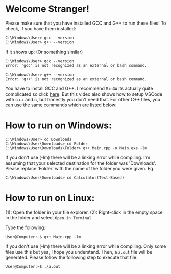 # Welcome Stranger!
Please make sure that you have installed GCC and G++ to run these files! To check, if you have them installed:
``` shellscript
C:\Windows\User> gcc --version
C:\Windows\User> g++ --version
```
If it shows up: (Or something similar)
``` shellscript
C:\Windows\User> gcc --version
Error: 'gcc' is not recognized as an external or bash command.

C:\Windows\User> g++ --version
Error: 'g++' is not recognized as an external or bash command.
```
You have to install GCC and G++. I recommend `MinGW`
Its actually quite complicated so click [here](https://www.youtube.com/watch?v=jvg4VtYEhKU). But this video also shows how to setup VSCode with c++ and c, but honestly
you don't need that. For other C++ files, you can use the same commands which are listed below:


# How to run on Windows:
```shellscript
C:\Windows\User> cd Downloads
C:\Windows\User\Downloads> cd Folder
C:\Windows\User\Downloads\Folder> g++ Main.cpp -o Main.exe -lm
```
If you don't use (-lm) there will be a linking error while compiling.
I'm assuming that your selected destination for the folder was 'Downloads'.
Please replace 'Folder' with the name of the folder you were given. Eg.

```shellscript
C:\Windows\User\Downloads> cd Calculator(Text-Based)
```

# How to run on Linux:
(1): Open the folder in your file explorer.
(2): Right-click in the empty space in the folder and select `Open in Terminal`

Type the following:
``` shellscript
User@Computer:~$ g++ Main.cpp -lm
```
If you don't use (-lm) there will be a linking error while compiling. Only some files use this but yea, I hope you understand.
Then, a `a.out` file will be generated. Please follow the following step to execute that file:

```shellscript
User@Computer:~$ ./a.out
```
